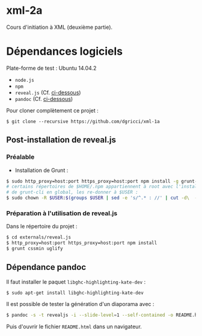 # xml-2a

Cours d'initiation à XML (deuxième partie).

# Dépendances logiciels #

Plate-forme de test : Ubuntu 14.04.2

* `node.js`
* `npm`
* `reveal.js` (Cf. [ci-dessous](#user-content-post-installation-de-revealjs))
* `pandoc` (Cf. [ci-dessous](#user-content-dépendance-pandoc))

Pour cloner complètement ce projet :

```
$ git clone --recursive https://github.com/dgricci/xml-1a
```

## Post-installation de reveal.js ##

### Préalable ###

* Installation de Grunt :

```bash
$ sudo http_proxy=host:port https_proxy=host:port npm install -g grunt-cli
# certains répertoires de $HOME/.npm appartiennent à root avec l'installation
# de grunt-cli en global, les re-donner à $USER :
$ sudo chown -R $USER:$(groups $USER | sed -e 's/^.* : //' | cut -d\  -f1) $HOME/.npm/{nopt,minimatch,glob,lodash,inherits}
```

### Préparation à l'utilisation de reveal.js ###

Dans le répertoire du projet :

```bash
$ cd externals/reveal.js
$ http_proxy=host:port https_proxy=host:port npm install
$ grunt cssmin uglify
```

## Dépendance pandoc ##

Il faut installer le paquet `libghc-highlighting-kate-dev` :

```
$ sudo apt-get install libghc-highlighting-kate-dev
```

Il est possible de tester la génération d'un diaporama avec :

```bash
$ pandoc -s -t revealjs -i --slide-level=1 --self-contained -o README.html README.md
```

Puis d'ouvrir le fichier `README.html` dans un navigateur.

